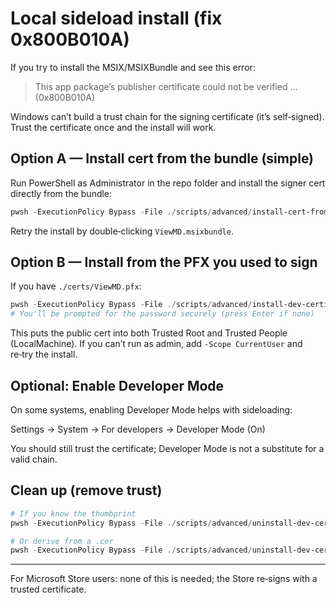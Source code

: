 # Local sideload install (fix 0x800B010A)

If you try to install the MSIX/MSIXBundle and see this error:

> This app package’s publisher certificate could not be verified ... (0x800B010A)

Windows can’t build a trust chain for the signing certificate (it’s self‑signed). Trust the certificate once and the install will work.

## Option A — Install cert from the bundle (simple)

Run PowerShell as Administrator in the repo folder and install the signer cert directly from the bundle:

```powershell
pwsh -ExecutionPolicy Bypass -File ./scripts/advanced/install-cert-from-package.ps1 -PackagePath ./ViewMD.msixbundle
```

Retry the install by double‑clicking `ViewMD.msixbundle`.

## Option B — Install from the PFX you used to sign

If you have `./certs/ViewMD.pfx`:

```powershell
pwsh -ExecutionPolicy Bypass -File ./scripts/advanced/install-dev-certificate.ps1 -PfxPath ./certs/ViewMD.pfx
# You'll be prompted for the password securely (press Enter if none)
```

This puts the public cert into both Trusted Root and Trusted People (LocalMachine). If you can’t run as admin, add `-Scope CurrentUser` and re‑try the install.

## Optional: Enable Developer Mode

On some systems, enabling Developer Mode helps with sideloading:

Settings → System → For developers → Developer Mode (On)

You should still trust the certificate; Developer Mode is not a substitute for a valid chain.

## Clean up (remove trust)

```powershell
# If you know the thumbprint
pwsh -ExecutionPolicy Bypass -File ./scripts/advanced/uninstall-dev-certificate.ps1 -Thumbprint <THUMBPRINT>

# Or derive from a .cer
pwsh -ExecutionPolicy Bypass -File ./scripts/advanced/uninstall-dev-certificate.ps1 -CerPath ./certs/ViewMD.cer
```

---

For Microsoft Store users: none of this is needed; the Store re‑signs with a trusted certificate.
